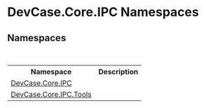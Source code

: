# DevCase.Core.IPC Namespaces
 




## Namespaces
&nbsp;<table><tr><th>Namespace</th><th>Description</th></tr><tr><td><a href="N_DevCase_Core_IPC">DevCase.Core.IPC</a></td><td></td></tr><tr><td><a href="N_DevCase_Core_IPC_Tools">DevCase.Core.IPC.Tools</a></td><td></td></tr></table>&nbsp;
